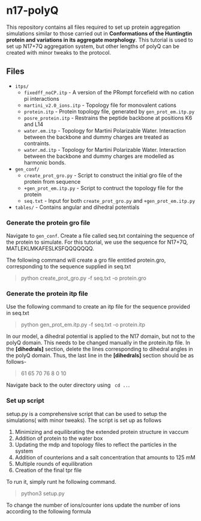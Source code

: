 # n17-polyQ


This repository contains all files required to set up protein aggregation simulations similar to those carried out in  **Conformations of the Huntingtin protein and variations in its aggregate morphology**. This tutorial is used to set up N17+7Q aggregation system, but other lengths of polyQ can be created with minor tweaks to the protocol. 


## Files
- ```itps/```
  + ```fixedff_noCP.itp``` - A version of the PRompt forcefield with no cation pi interactions
  + ```martini_v2.0_ions.itp``` - Topology file for monovalent cations
  + ```protein.itp``` - Protein topology file, generated by ```gen_prot_em.itp.py```
  + ```posre_protein.itp``` - Restrains the peptide backbone at positions K6 and L14
  + ```water.em.itp``` - Topology for Martini Polarizable Water. Interaction between the backbone and dummy charges are treated as contraints.
  + ```water.md.itp``` - Topology for Martini Polarizable Water. Interaction between the backbone and dummy charges are modelled as harmonic bonds.
- ```gen_conf/```
  + ```create_prot_gro.py``` - Script to construct the initial gro file of the protein from sequence 
  + ```+gen_prot_em.itp.py``` - Script to contruct the topology file for the protein
  + ```seq.txt``` - Input for both ```create_prot_gro.py``` and ```+gen_prot_em.itp.py``` 
- ```tables/``` - Contains angular and dihedral potentials

### Generate the protein gro file 
Navigate to ```gen_conf```. Create a file called seq.txt containing the sequence of the protein to simulate. For this tutorial, we use the sequence for N17+7Q, MATLEKLMKAFESLKSFQQQQQQQ.

The following command will create a gro file entitled protein.gro, corresponding to the sequence supplied in seq.txt
> python create_prot_gro.py -f seq.txt -o protein.gro

### Generate the protein itp file

Use the following command to create an itp file for the sequence provided in seq.txt
> python gen_prot_em.itp.py -f seq.txt -o protein.itp

In our model, a dihedral potential is applied to the N17 domain, but not to the polyQ domain. This needs to be changed manually in the protein.itp file. In the **[dihedrals]** section, delete the lines corresponding to dihedral angles in the polyQ domain. Thus, the last line in the **[dihedrals]** section should be as follows-
> 61              65              70              76              8                 0      10

Navigate back to the outer directory using ``` cd ..```.

### Set up script

setup.py is a comprehensive script that can be used to setup the simulations( with minor tweaks). The script is set up as follows

1. Minimizing and equilibrating the extended protein structure in vaccum
2. Addition of protein to the water box
3. Updating the mdp and topology files to reflect the particles in the system 
4. Addition of counterions and a salt concentration that amounts to 125 mM
5. Multiple rounds of equilibration
6. Creation of the final tpr file


To run it, simply runt he following command.
> python3 setup.py

To change the number of ions/counter ions update the number of ions according to the following formula



